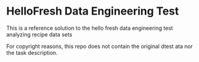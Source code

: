 # HelloFresh Data Engineering Test

This is a reference solution to the hello fresh data engineering test analyzing recipe data sets

For copyright reasons, this repo does not contain the original dtest ata nor the task description.